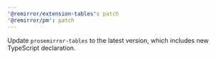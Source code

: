 ```yaml
---
'@remirror/extension-tables': patch
'@remirror/pm': patch
---
```


Update `prosemirror-tables` to the latest version, which includes new TypeScript declaration.
